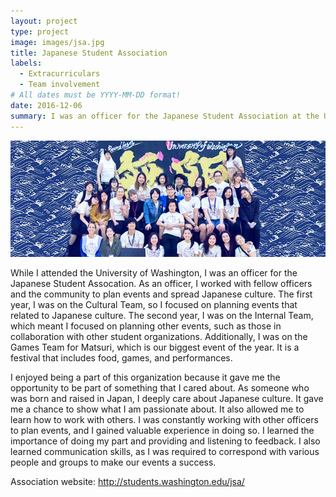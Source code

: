 ```yaml
---
layout: project
type: project 
image: images/jsa.jpg
title: Japanese Student Association
labels:
  - Extracurriculars
  - Team involvement
# All dates must be YYYY-MM-DD format!
date: 2016-12-06
summary: I was an officer for the Japanese Student Association at the University of Washington for two years.
---
```


<img src="/images/matsuri.png"/>

  While I attended the University of Washington, I was an officer for the Japanese Student Assocation. As an officer, I worked with fellow officers and the community to plan events and spread Japanese culture. The first year, I was on the Cultural Team, so I focused on planning events that related to Japanese culture. The second year, I was on the Internal Team, which meant I focused on planning other events, such as those in collaboration with other student organizations. Additionally, I was on the Games Team for Matsuri, which is our biggest event of the year. It is a festival that includes food, games, and performances.

  I enjoyed being a part of this organization because it gave me the opportunity to be part of something that I cared about. As someone who was born and raised in Japan, I deeply care about Japanese culture. It gave me a chance to show what I am passionate about. It also allowed me to learn how to work with others. I was constantly working with other officers to plan events, and I gained valuable experience in doing so. I learned the importance of doing my part and providing and listening to feedback. I also learned communication skills, as I was required to correspond with various people and groups to make our events a success.

Association website: http://students.washington.edu/jsa/
